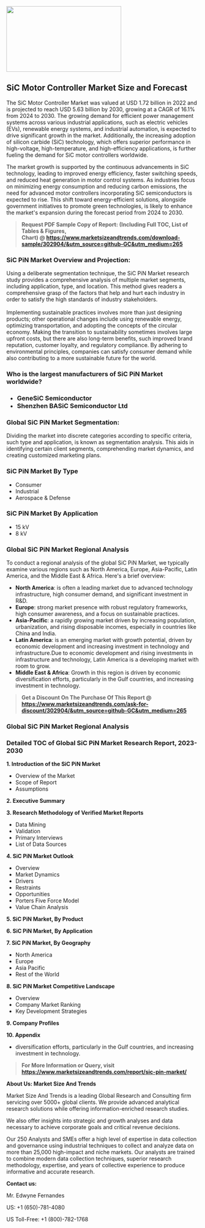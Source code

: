 <p><img class="alignnone size-medium wp-image-20088" src="https://ffe5etoiles.com/wp-content/uploads/2024/12/MST1-300x171.png" alt="" width="300" height="171" /></p><h2>SiC Motor Controller Market Size and Forecast</h2><p>The SiC Motor Controller Market was valued at USD 1.72 billion in 2022 and is projected to reach USD 5.63 billion by 2030, growing at a CAGR of 16.1% from 2024 to 2030. The growing demand for efficient power management systems across various industrial applications, such as electric vehicles (EVs), renewable energy systems, and industrial automation, is expected to drive significant growth in the market. Additionally, the increasing adoption of silicon carbide (SiC) technology, which offers superior performance in high-voltage, high-temperature, and high-efficiency applications, is further fueling the demand for SiC motor controllers worldwide.</p><p>The market growth is supported by the continuous advancements in SiC technology, leading to improved energy efficiency, faster switching speeds, and reduced heat generation in motor control systems. As industries focus on minimizing energy consumption and reducing carbon emissions, the need for advanced motor controllers incorporating SiC semiconductors is expected to rise. This shift toward energy-efficient solutions, alongside government initiatives to promote green technologies, is likely to enhance the market's expansion during the forecast period from 2024 to 2030.</p></p><blockquote id="" class=""><strong>Request PDF Sample Copy of Report: (Including Full TOC, List of Tables &amp; Figures, Chart)&nbsp;@&nbsp;<strong><a href="https://www.marketsizeandtrends.com/download-sample/302904/&utm_source=github-GC&utm_medium=265" target="_blank">https://www.marketsizeandtrends.com/download-sample/302904/&utm_source=github-GC&utm_medium=265</a></strong></strong></blockquote><h3 id="" class="">SiC PiN Market&nbsp;Overview and Projection:</h3><p id="" class="">Using a deliberate segmentation technique, the SiC PiN Market research study provides a comprehensive analysis of multiple market segments, including application, type, and location. This method gives readers a comprehensive grasp of the factors that help and hurt each industry in order to satisfy the high standards of industry stakeholders. <br /> <br />Implementing sustainable practices involves more than just designing products; other operational changes include using renewable energy, optimizing transportation, and adopting the concepts of the circular economy. Making the transition to sustainability sometimes involves large upfront costs, but there are also long-term benefits, such improved brand reputation, customer loyalty, and regulatory compliance. By adhering to environmental principles, companies can satisfy consumer demand while also contributing to a more sustainable future for the world.</p><h3 id="" class="">Who is the largest manufacturers of&nbsp;SiC PiN Market worldwide?</h3><h3 class=""><p><ul><li>GeneSiC Semiconductor </li><li> Shenzhen BASiC Semiconductor Ltd</li></ul></p></h3><h3 id="" class="">Global&nbsp;SiC PiN Market Segmentation:</h3><p id="" class="">Dividing the market into discrete categories according to specific criteria, such type and application, is known as segmentation analysis. This aids in identifying certain client segments, comprehending market dynamics, and creating customized marketing plans.</p><h3 id="" class="">SiC PiN Market&nbsp;By Type</h3><p><p><ul><li>Consumer</li><li> Industrial</li><li> Aerospace & Defense</p></li></ul></p></p><h3 id="" class="">SiC PiN Market&nbsp;By Application</h3><p class=""><p><ul><li>15 kV</li><li> 8 kV</li></ul></p></p><h3 id="" class="">Global SiC PiN Market Regional Analysis</h3><p id="" class="">To conduct a regional analysis of the global SiC PiN Market, we typically examine various regions such as North America, Europe, Asia-Pacific, Latin America, and the Middle East &amp; Africa. Here's a brief overview:</p><ul><li><strong>North America</strong>: is often a leading market due to advanced technology infrastructure, high consumer demand, and significant investment in R&amp;D.</li><li><strong>Europe</strong>: strong market presence with robust regulatory frameworks, high consumer awareness, and a focus on sustainable practices.</li><li><strong>Asia-Pacific</strong>: a rapidly growing market driven by increasing population, urbanization, and rising disposable incomes, especially in countries like China and India.</li><li><strong>Latin America</strong>: is an emerging market with growth potential, driven by economic development and increasing investment in technology and infrastructure.Due to economic development and rising investments in infrastructure and technology, Latin America is a developing market with room to grow.</li><li><strong>Middle East &amp; Africa</strong>: Growth in this region is driven by economic diversification efforts, particularly in the Gulf countries, and increasing investment in technology.</li></ul><blockquote id="" class=""><strong>Get a Discount On The Purchase Of This Report @ <strong><a href="https://www.marketsizeandtrends.com/ask-for-discount/302904/&utm_source=github-GC&utm_medium=265" target="_blank">https://www.marketsizeandtrends.com/ask-for-discount/302904/&utm_source=github-GC&utm_medium=265</a></strong></strong></blockquote><h3 id="" class="">Global SiC PiN Market Regional Analysis</h3><h3 id="" class="">Detailed TOC of Global SiC PiN Market Research Report, 2023-2030</h3><p id="" class=""><strong>1. Introduction of the SiC PiN Market</strong></p><ul><li>Overview of the Market</li><li>Scope of Report</li><li>Assumptions</li></ul><p id="" class=""><strong>2. Executive Summary</strong></p><p id="" class=""><strong>3. Research Methodology of Verified Market Reports</strong></p><ul><li>Data Mining</li><li>Validation</li><li>Primary Interviews</li><li>List of Data Sources</li></ul><p id="" class=""><strong>4. SiC PiN Market Outlook</strong></p><ul><li>Overview</li><li>Market Dynamics</li><li>Drivers</li><li>Restraints</li><li>Opportunities</li><li>Porters Five Force Model</li><li>Value Chain Analysis</li></ul><p id="" class=""><strong>5. SiC PiN Market, By Product</strong></p><p id="" class=""><strong>6. SiC PiN Market, By Application</strong></p><p id="" class=""><strong>7. SiC PiN Market, By Geography</strong></p><ul><li>North America</li><li>Europe</li><li>Asia Pacific</li><li>Rest of the World</li></ul><p id="" class=""><strong>8. SiC PiN Market Competitive Landscape</strong></p><ul><li>Overview</li><li>Company Market Ranking</li><li>Key Development Strategies</li></ul><p id="" class=""><strong>9. Company Profiles</strong></p><p id="" class=""><strong>10. Appendix</strong></p><ul><li>diversification efforts, particularly in the Gulf countries, and increasing investment in technology.</li></ul><blockquote id="" class=""><strong>For More Information or Query, visit <strong><strong><a href="https://www.marketsizeandtrends.com/report/sic-pin-market/" target="_blank">https://www.marketsizeandtrends.com/report/sic-pin-market/</a></strong></strong></strong></blockquote><p id="" class=""><strong>About Us: Market Size And Trends</strong></p><p id="" class="">Market Size And Trends is a leading Global Research and Consulting firm servicing over 5000+ global clients. We provide advanced analytical research solutions while offering information-enriched research studies.</p><p id="" class="">We also offer insights into strategic and growth analyses and data necessary to achieve corporate goals and critical revenue decisions.</p><p id="" class="">Our 250 Analysts and SMEs offer a high level of expertise in data collection and governance using industrial techniques to collect and analyze data on more than 25,000 high-impact and niche markets. Our analysts are trained to combine modern data collection techniques, superior research methodology, expertise, and years of collective experience to produce informative and accurate research.</p><p id="" class=""><strong>Contact us:</strong></p><p id="" class="">Mr. Edwyne Fernandes</p><p id="" class="">US: +1 (650)-781-4080</p><p id="" class="">US Toll-Free: +1 (800)-782-1768</p>
